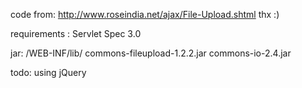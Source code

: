 code from: 
  http://www.roseindia.net/ajax/File-Upload.shtml
  thx :)

requirements : Servlet Spec 3.0

jar: /WEB-INF/lib/
  commons-fileupload-1.2.2.jar
  commons-io-2.4.jar

todo:
  using jQuery